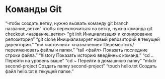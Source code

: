 # Команды Git
“чтобы создать ветку, нужно вызвать команду git branch название_ветки”
чтобы переключиться на ветку, нужна команда git checkout <название_ветки>
“git init  Инициализация и клонирование репозитория”
“git clone <url> Инициализирует новый репозиторий в текущей директории.”
“mv <источник> <назначение> Переместить/переименовать файлы и папки.”
“tail <файл> Показать последние строки файла.”
“history Показать историю введённых команд.”
“cd .. Перейти на уровень выше”
“cd ~ Перейти в домашнюю папку”
“mkdir second-project Создать папку second-project”
“touch hello.txt Создать файл hello.txt в текущей папке.”
